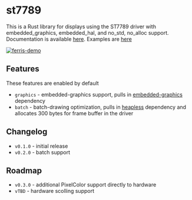 # st7789

This is a Rust library for displays using the ST7789 driver with embedded_graphics, embedded_hal, and no_std, no_alloc support. Documentation is available [here](https://docs.rs/st7789). Examples are [here](https://github.com/almindor/st7789-examples)

[![ferris-demo](http://objdump.katona.me/ferris_fast.png)](http://objdump.katona.me/ferris_fast.mp4)

## Features

These features are enabled by default

* `graphics` - embedded-graphics support, pulls in [embedded-graphics](https://crates.io/crates/embedded-graphics) dependency
* `batch` - batch-drawing optimization, pulls in [heapless](https://crates.io/crates/heapless) dependency and allocates 300 bytes for frame buffer in the driver

## Changelog

* `v0.1.0` - initial release
* `v0.2.0` - batch support

## Roadmap

* `v0.3.0` - additional PixelColor support directly to hardware
* `vTBD`   - hardware scolling support
